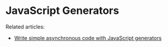 # JavaScript Generators

Related articles:

- [Write simple asynchronous code with JavaScript generators](https://egghead.io/courses/write-simple-asynchronous-code-with-javascript-generators)
